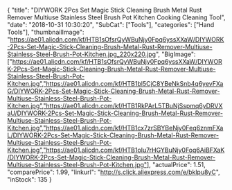 {
	"title": "DIYWORK 2Pcs Set Magic Stick Cleaning Brush Metal Rust Remover Multiuse Stainless Steel Brush Pot Kitchen Cooking Cleaning Tool",
	"date": "2018-10-31 10:30:20",
	"SubCat": ["Tools"],
	"categories": ["Hand Tools"],
	"thumbnailImage": "https://ae01.alicdn.com/kf/HTB1sOfsrQyWBuNjy0Fpq6yssXXaW/DIYWORK-2Pcs-Set-Magic-Stick-Cleaning-Brush-Metal-Rust-Remover-Multiuse-Stainless-Steel-Brush-Pot-Kitchen.jpg_220x220.jpg",
	"BigImage": ["https://ae01.alicdn.com/kf/HTB1sOfsrQyWBuNjy0Fpq6yssXXaW/DIYWORK-2Pcs-Set-Magic-Stick-Cleaning-Brush-Metal-Rust-Remover-Multiuse-Stainless-Steel-Brush-Pot-Kitchen.jpg","https://ae01.alicdn.com/kf/HTB1bl5CjC8YBeNkSnb4q6yevFXaG/DIYWORK-2Pcs-Set-Magic-Stick-Cleaning-Brush-Metal-Rust-Remover-Multiuse-Stainless-Steel-Brush-Pot-Kitchen.jpg","https://ae01.alicdn.com/kf/HTB1RkPArL5TBuNjSspmq6yDRVXaU/DIYWORK-2Pcs-Set-Magic-Stick-Cleaning-Brush-Metal-Rust-Remover-Multiuse-Stainless-Steel-Brush-Pot-Kitchen.jpg","https://ae01.alicdn.com/kf/HTB1cx7zrSBYBeNjy0Feq6znmFXaL/DIYWORK-2Pcs-Set-Magic-Stick-Cleaning-Brush-Metal-Rust-Remover-Multiuse-Stainless-Steel-Brush-Pot-Kitchen.jpg","https://ae01.alicdn.com/kf/HTB1oIu7rHGYBuNjy0Foq6AiBFXaK/DIYWORK-2Pcs-Set-Magic-Stick-Cleaning-Brush-Metal-Rust-Remover-Multiuse-Stainless-Steel-Brush-Pot-Kitchen.jpg"],
	"actualPrice": 1.51,
	"comparePrice": 1.99,
	"linkurl": "http://s.click.aliexpress.com/e/bklpu8yC",
	"inStock": 135
}
